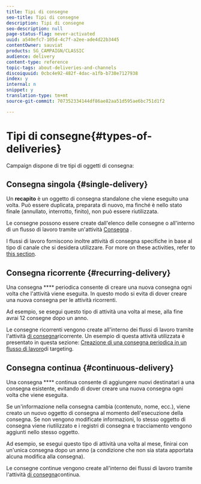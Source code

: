 ```yaml
---
title: Tipi di consegne
seo-title: Tipi di consegne
description: Tipi di consegne
seo-description: null
page-status-flag: never-activated
uuid: a540efc7-105d-4c7f-a2ee-ade4d22b3445
contentOwner: sauviat
products: SG_CAMPAIGN/CLASSIC
audience: delivery
content-type: reference
topic-tags: about-deliveries-and-channels
discoiquuid: 0cbc4e92-482f-4dac-a1fb-b738e7127938
index: y
internal: n
snippet: y
translation-type: tm+mt
source-git-commit: 707352334144df86ae82aa51d595ae6bc751d1f2

---
```



# Tipi di consegne{#types-of-deliveries}

Campaign dispone di tre tipi di oggetti di consegna:

## Consegna singola {#single-delivery}

Un **recapito** è un oggetto di consegna standalone che viene eseguito una volta. Può essere duplicata, preparata di nuovo, ma finché è nello stato finale (annullato, interrotto, finito), non può essere riutilizzata.

Le consegne possono essere create dall&#39;elenco delle consegne o all&#39;interno di un flusso di lavoro tramite un&#39;attività [Consegna](../../workflow/using/delivery.md) .

I flussi di lavoro forniscono inoltre attività di consegna specifiche in base al tipo di canale che si desidera utilizzare. For more on these activities, refer to [this section](../../workflow/using/cross-channel-deliveries.md).

## Consegna ricorrente {#recurring-delivery}

Una consegna **** periodica consente di creare una nuova consegna ogni volta che l&#39;attività viene eseguita. In questo modo si evita di dover creare una nuova consegna per le attività ricorrenti.

Ad esempio, se esegui questo tipo di attività una volta al mese, alla fine avrai 12 consegne dopo un anno.

Le consegne ricorrenti vengono create all&#39;interno dei flussi di lavoro tramite l&#39;attività [di consegna](../../workflow/using/recurring-delivery.md)ricorrente. Un esempio di questa attività utilizzata è presentato in questa sezione: [Creazione di una consegna periodica in un flusso di lavoro](../../workflow/using/sending-a-birthday-email.md#creating-a-recurring-delivery-in-a-targeting-workflow)di targeting.

## Consegna continua {#continuous-delivery}

Una consegna **** continua consente di aggiungere nuovi destinatari a una consegna esistente, evitando di dover creare una nuova consegna ogni volta che viene eseguita.

Se un&#39;informazione nella consegna cambia (contenuto, nome, ecc.), viene creato un nuovo oggetto di consegna al momento dell&#39;esecuzione della consegna. Se non vengono modificate informazioni, lo stesso oggetto di consegna viene riutilizzato e i registri di consegna e tracciamento vengono aggiunti nello stesso oggetto.

Ad esempio, se esegui questo tipo di attività una volta al mese, finirai con un&#39;unica consegna dopo un anno (a condizione che non sia stata apportata alcuna modifica alla consegna).

Le consegne continue vengono create all&#39;interno dei flussi di lavoro tramite l&#39;attività [di consegna](../../workflow/using/continuous-delivery.md)continua.
